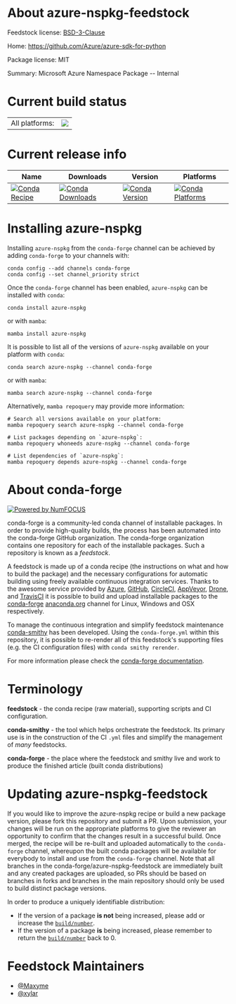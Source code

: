 About azure-nspkg-feedstock
===========================

Feedstock license: [BSD-3-Clause](https://github.com/conda-forge/azure-nspkg-feedstock/blob/main/LICENSE.txt)

Home: https://github.com/Azure/azure-sdk-for-python

Package license: MIT

Summary: Microsoft Azure Namespace Package -- Internal

Current build status
====================


<table><tr><td>All platforms:</td>
    <td>
      <a href="https://dev.azure.com/conda-forge/feedstock-builds/_build/latest?definitionId=2770&branchName=main">
        <img src="https://dev.azure.com/conda-forge/feedstock-builds/_apis/build/status/azure-nspkg-feedstock?branchName=main">
      </a>
    </td>
  </tr>
</table>

Current release info
====================

| Name | Downloads | Version | Platforms |
| --- | --- | --- | --- |
| [![Conda Recipe](https://img.shields.io/badge/recipe-azure--nspkg-green.svg)](https://anaconda.org/conda-forge/azure-nspkg) | [![Conda Downloads](https://img.shields.io/conda/dn/conda-forge/azure-nspkg.svg)](https://anaconda.org/conda-forge/azure-nspkg) | [![Conda Version](https://img.shields.io/conda/vn/conda-forge/azure-nspkg.svg)](https://anaconda.org/conda-forge/azure-nspkg) | [![Conda Platforms](https://img.shields.io/conda/pn/conda-forge/azure-nspkg.svg)](https://anaconda.org/conda-forge/azure-nspkg) |

Installing azure-nspkg
======================

Installing `azure-nspkg` from the `conda-forge` channel can be achieved by adding `conda-forge` to your channels with:

```
conda config --add channels conda-forge
conda config --set channel_priority strict
```

Once the `conda-forge` channel has been enabled, `azure-nspkg` can be installed with `conda`:

```
conda install azure-nspkg
```

or with `mamba`:

```
mamba install azure-nspkg
```

It is possible to list all of the versions of `azure-nspkg` available on your platform with `conda`:

```
conda search azure-nspkg --channel conda-forge
```

or with `mamba`:

```
mamba search azure-nspkg --channel conda-forge
```

Alternatively, `mamba repoquery` may provide more information:

```
# Search all versions available on your platform:
mamba repoquery search azure-nspkg --channel conda-forge

# List packages depending on `azure-nspkg`:
mamba repoquery whoneeds azure-nspkg --channel conda-forge

# List dependencies of `azure-nspkg`:
mamba repoquery depends azure-nspkg --channel conda-forge
```


About conda-forge
=================

[![Powered by
NumFOCUS](https://img.shields.io/badge/powered%20by-NumFOCUS-orange.svg?style=flat&colorA=E1523D&colorB=007D8A)](https://numfocus.org)

conda-forge is a community-led conda channel of installable packages.
In order to provide high-quality builds, the process has been automated into the
conda-forge GitHub organization. The conda-forge organization contains one repository
for each of the installable packages. Such a repository is known as a *feedstock*.

A feedstock is made up of a conda recipe (the instructions on what and how to build
the package) and the necessary configurations for automatic building using freely
available continuous integration services. Thanks to the awesome service provided by
[Azure](https://azure.microsoft.com/en-us/services/devops/), [GitHub](https://github.com/),
[CircleCI](https://circleci.com/), [AppVeyor](https://www.appveyor.com/),
[Drone](https://cloud.drone.io/welcome), and [TravisCI](https://travis-ci.com/)
it is possible to build and upload installable packages to the
[conda-forge](https://anaconda.org/conda-forge) [anaconda.org](https://anaconda.org/)
channel for Linux, Windows and OSX respectively.

To manage the continuous integration and simplify feedstock maintenance
[conda-smithy](https://github.com/conda-forge/conda-smithy) has been developed.
Using the ``conda-forge.yml`` within this repository, it is possible to re-render all of
this feedstock's supporting files (e.g. the CI configuration files) with ``conda smithy rerender``.

For more information please check the [conda-forge documentation](https://conda-forge.org/docs/).

Terminology
===========

**feedstock** - the conda recipe (raw material), supporting scripts and CI configuration.

**conda-smithy** - the tool which helps orchestrate the feedstock.
                   Its primary use is in the construction of the CI ``.yml`` files
                   and simplify the management of *many* feedstocks.

**conda-forge** - the place where the feedstock and smithy live and work to
                  produce the finished article (built conda distributions)


Updating azure-nspkg-feedstock
==============================

If you would like to improve the azure-nspkg recipe or build a new
package version, please fork this repository and submit a PR. Upon submission,
your changes will be run on the appropriate platforms to give the reviewer an
opportunity to confirm that the changes result in a successful build. Once
merged, the recipe will be re-built and uploaded automatically to the
`conda-forge` channel, whereupon the built conda packages will be available for
everybody to install and use from the `conda-forge` channel.
Note that all branches in the conda-forge/azure-nspkg-feedstock are
immediately built and any created packages are uploaded, so PRs should be based
on branches in forks and branches in the main repository should only be used to
build distinct package versions.

In order to produce a uniquely identifiable distribution:
 * If the version of a package **is not** being increased, please add or increase
   the [``build/number``](https://docs.conda.io/projects/conda-build/en/latest/resources/define-metadata.html#build-number-and-string).
 * If the version of a package **is** being increased, please remember to return
   the [``build/number``](https://docs.conda.io/projects/conda-build/en/latest/resources/define-metadata.html#build-number-and-string)
   back to 0.

Feedstock Maintainers
=====================

* [@Maxyme](https://github.com/Maxyme/)
* [@xylar](https://github.com/xylar/)

